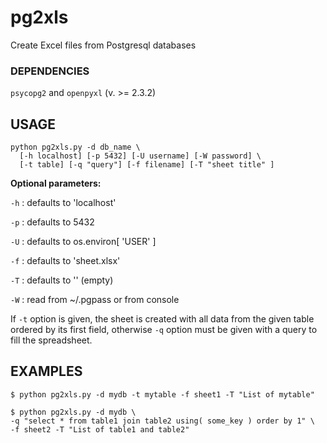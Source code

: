 # pg2xls

Create Excel files from Postgresql databases

### DEPENDENCIES
```psycopg2``` and ```openpyxl``` (v. >= 2.3.2)

## USAGE
```
python pg2xls.py -d db_name \
  [-h localhost] [-p 5432] [-U username] [-W password] \
  [-t table] [-q "query"] [-f filename] [-T "sheet title" ]
```

**Optional parameters:**

```-h``` : defaults to 'localhost'

```-p``` : defaults to 5432

```-U``` : defaults to os.environ[ 'USER' ]

```-f``` : defaults to 'sheet.xlsx'

```-T``` : defaults to '' (empty)

```-W``` : read from ~/.pgpass or from console

If ```-t``` option is given, the sheet is created with all data
from the given table ordered by its first field, otherwise
```-q``` option must be given with a query to fill the spreadsheet.

## EXAMPLES 
```
$ python pg2xls.py -d mydb -t mytable -f sheet1 -T "List of mytable"

$ python pg2xls.py -d mydb \
-q "select * from table1 join table2 using( some_key ) order by 1" \
-f sheet2 -T "List of table1 and table2"
```
